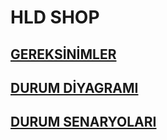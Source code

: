 # HLD SHOP
## [GEREKSİNİMLER](Gereksinim.md)
## [DURUM DİYAGRAMI](Durumdiyagramı.md)
## [DURUM SENARYOLARI](Durumsenaryoları.pdf)
